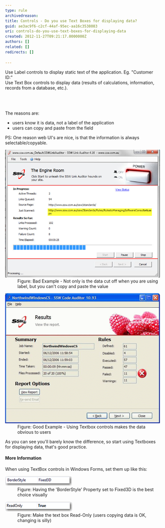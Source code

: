 ```yaml
---
type: rule
archivedreason: 
title: Controls - Do you use Text Boxes for displaying data?
guid: ae3ac9f6-c2cf-44af-95ec-aa16c3538083
uri: controls-do-you-use-text-boxes-for-displaying-data
created: 2012-11-27T09:21:17.0000000Z
authors: []
related: []
redirects: []

---
```



<p>Use Label controls to display static text of the application. Eg. "Customer ID:"<br>Use Text Box controls to display data (results of calculations, information, records from a database, etc.).</p>
<br><excerpt class='endintro'></excerpt><br>
​<div>The reasons are:</div>
<ul><li>users know it is data, not a label of the application</li>
<li>users can copy and paste from the field</li></ul>
<div>PS: One reason web UI's are nice, is that the information is always selectable/copyable.</div>
<dl class="badImage"><dt><img alt="Long string cut off when you are using label" src="../../assets/BetterInterface_LabelCutOff.jpg" /></dt>
<dd>Figure: Bad Example - Not only is the data cut off when you are using label, but you can't copy and paste the value</dd></dl>
<dl class="goodImage"><dt><img alt="Using Textbox is better practice" src="../../assets/GoodTextbox.gif" /></dt>
<dd>Figure: Good Example - Using Textbox controls makes the data obvious to users</dd></dl>
<div>As you can see you'll barely know the difference, so start using Textboxes for displaying data, that's good practice.</div>
<h4>More Information</h4>
<div>When using TextBox controls in Windows Forms, set them up like this:</div>
<dl class="image"><dt><img alt="Using Textbox is better practice" src="../../assets/BorderStyle_1.gif" /></dt>
<dd>Figure: Having the 'BorderStyle' Property set to Fixed3D is the best choice visually</dd></dl>
<dl class="image"><dt><img alt="Using Textbox is better practice" src="../../assets/ReadOnly_1.gif" /></dt>
<dd>Figure: Make the text box Read-Only (users copying data is OK, changing is silly)</dd></dl>



